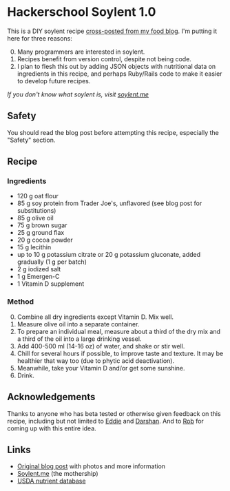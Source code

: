 # Hackerschool Soylent 1.0

This is a DIY soylent recipe [cross-posted from my food blog](http://www.cookingfor20.com/2013/06/18/hacker-school-soylent-recipe/). I'm putting it here for three reasons: 

0. Many programmers are interested in soylent.
0. Recipes benefit from version control, despite not being code.
0. I plan to flesh this out by adding JSON objects with nutritional data on ingredients in this recipe, and perhaps Ruby/Rails code to make it easier to develop future recipes.

_If you don't know what soylent is, visit [soylent.me](http://soylent.me)_

## Safety

You should read the blog post before attempting this recipe, especially the "Safety" section.

## Recipe
### Ingredients

* 120 g oat flour
* 85 g soy protein from Trader Joe's, unflavored (see blog post for substitutions)
* 85 g olive oil
* 75 g brown sugar
* 25 g ground flax
* 20 g cocoa powder
* 15 g lecithin
* up to 10 g potassium citrate or 20 g potassium gluconate, added gradually (1 g per batch)
* 2 g iodized salt
* 1 g Emergen-C
* 1 Vitamin D supplement

### Method

0. Combine all dry ingredients except Vitamin D. Mix well.
0. Measure olive oil into a separate container.
0. To prepare an individual meal, measure about a third of the dry mix and a third of the oil into a large drinking vessel.
0. Add 400-500 ml (14-16 oz) of water, and shake or stir well.
0. Chill for several hours if possible, to improve taste and texture. It may be healthier that way too (due to phytic acid deactivation).
0. Meanwhile, take your Vitamin D and/or get some sunshine.
0. Drink.

## Acknowledgements

Thanks to anyone who has beta tested or otherwise given feedback on this recipe, including but not limited to [Eddie](http://github.com/Eddie-D) and [Darshan](http://github.com/Shak-eah). And to [Rob](http://github.com/engibeer) for coming up with this entire idea.

## Links
* [Original blog post](http://www.cookingfor20.com/2013/06/18/hacker-school-soylent-recipe) with photos and more information
* [Soylent.me](http://soylent.me) (the mothership)
* [USDA nutrient database](http://ndb.nal.usda.gov/ndb/search/list)
